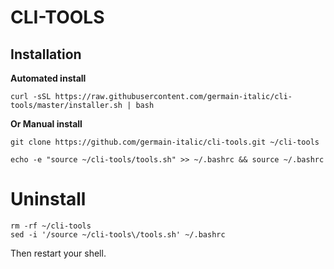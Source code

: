 # CLI-TOOLS

## Installation

**Automated install**

```
curl -sSL https://raw.githubusercontent.com/germain-italic/cli-tools/master/installer.sh | bash
```

**Or Manual install**

```
git clone https://github.com/germain-italic/cli-tools.git ~/cli-tools

echo -e "source ~/cli-tools/tools.sh" >> ~/.bashrc && source ~/.bashrc
```

# Uninstall

```
rm -rf ~/cli-tools
sed -i '/source ~/cli-tools\/tools.sh' ~/.bashrc
```

Then restart your shell.
